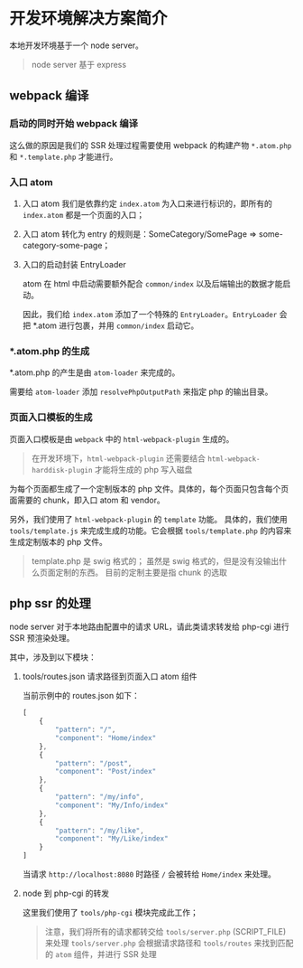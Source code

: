 # 开发环境解决方案简介

本地开发环境基于一个 node server。

> node server 基于 express

## webpack 编译

### 启动的同时开始 webpack 编译

这么做的原因是我们的 SSR 处理过程需要使用 webpack 的构建产物 `*.atom.php` 和 `*.template.php` 才能进行。

### 入口 atom

1. 入口 atom 我们是依靠约定 `index.atom` 为入口来进行标识的，即所有的 `index.atom` 都是一个页面的入口；
2. 入口 atom 转化为 entry 的规则是：SomeCategory/SomePage => some-category-some-page；
3. 入口的启动封装 EntryLoader

    atom 在 html 中启动需要额外配合 `common/index` 以及后端输出的数据才能启动。

    因此，我们给 `index.atom` 添加了一个特殊的 `EntryLoader`。`EntryLoader` 会把 *.atom 进行包裹，并用 `common/index` 启动它。

### *.atom.php 的生成

*.atom.php 的产生是由 `atom-loader` 来完成的。

需要给 `atom-loader` 添加 `resolvePhpOutputPath` 来指定 php 的输出目录。

### 页面入口模板的生成

页面入口模板是由 `webpack` 中的 `html-webpack-plugin` 生成的。

> 在开发环境下，`html-webpack-plugin` 还需要结合 `html-webpack-harddisk-plugin` 才能将生成的 php 写入磁盘

为每个页面都生成了一个定制版本的 php 文件。具体的，每个页面只包含每个页面需要的 chunk，即入口 atom 和 vendor。

另外，我们使用了 `html-webpack-plugin` 的 `template` 功能。 具体的，我们使用 `tools/template.js` 来完成生成的功能。它会根据 `tools/template.php` 的内容来生成定制版本的 php 文件。

> template.php 是 swig 格式的；
> 虽然是 swig 格式的，但是没有没输出什么页面定制的东西。
> 目前的定制主要是指 chunk 的选取

## php ssr 的处理

node server 对于本地路由配置中的请求 URL，请此类请求转发给 php-cgi 进行 SSR 预渲染处理。

其中，涉及到以下模块：

1. tools/routes.json 请求路径到页面入口 atom 组件

    当前示例中的 routes.json 如下：

    ```js
    [
        {
            "pattern": "/",
            "component": "Home/index"
        },
        {
            "pattern": "/post",
            "component": "Post/index"
        },
        {
            "pattern": "/my/info",
            "component": "My/Info/index"
        },
        {
            "pattern": "/my/like",
            "component": "My/Like/index"
        }
    ]
    ```
    当请求 `http://localhost:8080` 时路径 `/` 会被转给 `Home/index` 来处理。

2. node 到 php-cgi 的转发

    这里我们使用了 `tools/php-cgi` 模块完成此工作；

    > 注意，我们将所有的请求都转交给 `tools/server.php` (SCRIPT_FILE)来处理
    > `tools/server.php` 会根据请求路径和 `tools/routes` 来找到匹配的 `atom` 组件，并进行 SSR 处理
